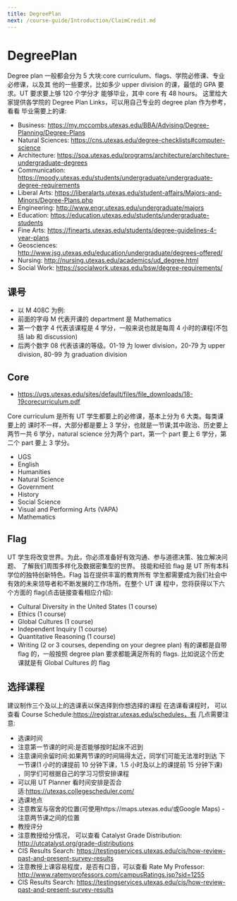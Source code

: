 ```yaml
---
title: DegreePlan
next: /course-guide/Introduction/ClaimCredit.md
---
```


# DegreePlan

Degree plan 一般都会分为 5 大块:core curriculum、flags、学院必修课、专业必修课，以及其 他的一些要求，比如多少 upper division 的课，最低的 GPA 要求。UT 要求要上够 120 个学分才 能够毕业，其中 core 有 48 hours。
这里给大家提供各学院的 Degree Plan Links，可以用自己专业的 degree plan 作为参考，看看 毕业需要上的课:

- Business: https://my.mccombs.utexas.edu/BBA/Advising/Degree-Planning/Degree-Plans
- Natural Sciences: https://cns.utexas.edu/degree-checklists#computer-science
- Architecture: https://soa.utexas.edu/programs/architecture/architecture-undergraduate-degrees
- Communication: https://moody.utexas.edu/students/undergraduate/undergraduate-degree-requirements
- Liberal Arts: https://liberalarts.utexas.edu/student-affairs/Majors-and-Minors/Degree-Plans.php
- Engineering: http://www.engr.utexas.edu/undergraduate/majors
- Education: https://education.utexas.edu/students/undergraduate-students
- Fine Arts: https://finearts.utexas.edu/students/degree-guidelines-4-year-plans
- Geosciences: http://www.jsg.utexas.edu/education/undergraduate/degrees-offered/
- Nursing: http://nursing.utexas.edu/academics/ud_degree.html
- Social Work: https://socialwork.utexas.edu/bsw/degree-requirements/

## 课号

- 以 M 408C 为例:
- 前面的字母 M 代表开课的 department 是 Mathematics
- 第一个数字 4 代表该课程是 4 学分，一般来说也就是每周 4 小时的课程(不包括
  lab 和 discussion)
- 后两个数字 08 代表该课的等级。01-19 为 lower division，20-79 为 upper division,
  80-99 为 graduation division

## Core

- https://ugs.utexas.edu/sites/default/files/file_downloads/18-19corecurriculum.pdf

Core curriculum 是所有 UT 学生都要上的必修课，基本上分为 6 大类。每类课要上的 课时不一样，大部分都是要上 3 学分，也就是一节课;其中政治、历史要上两节一共 6 学分，natural science 分为两个 part，第一个 part 要上 6 学分，第二个 part 要上 3 学分。

- UGS
- English
- Humanities
- Natural Science
- Government
- History
- Social Science
- Visual and Performing Arts (VAPA)
- Mathematics

## Flag

UT 学生将改变世界。为此，你必须准备好有效沟通、参与道德决策、独立解决问题、 了解我们周围多样化及数据密集型的世界。 技能和经验 flag 是 UT 所有本科学位的独特创新特色。Flag 旨在提供丰富的教育所有 学生都需要成为我们社会中有效的未来领导者和不断发展的工作场所。在整个 UT 课 程中，您将获得以下六个方面的 flag(点击链接查看相应介绍):

- Cultural Diversity in the United States (1 course)
- Ethics (1 course)
- Global Cultures (1 course)
- Independent Inquiry (1 course)
- Quantitative Reasoning (1 course)
- Writing (2 or 3 courses, depending on your degree plan) 有的课都是自带 flag 的，一般按照 degree plan 要求都能满足所有的 flags. 比如说这个历史课就是有 Global Cultures 的 flag

## 选择课程

建议制作三个及以上的选课表以保选择到你想选择的课程
在选课看课程时， 可以查看 Course Schedule:https://registrar.utexas.edu/schedules，有 几点需要注意:

- 选课时间
- 注意第一节课的时间:是否能够按时起床不迟到
- 注意课间余留时间:如果两节课的时间隔得太近，同学们可能无法准时到达
  下一节课(1 小时的课提前 10 分钟下课，1.5 小时及以上的课提前 15 分钟下课)
  ，同学们可根据自己的学习习惯安排课程
- 可以用 UT Planner 看时间安排是否合适:https://utexas.collegescheduler.com/
- 选课地点
- 注意教室与宿舍的位置(可使用https://maps.utexas.edu/或Google Maps) - 注意两节课之间的位置
- 教授评分
- 注意教授给分情况， 可以查看 Catalyst Grade Distribution:
  http://utcatalyst.org/grade-distributions
- CIS Results Search: https://testingservices.utexas.edu/cis/how-review-past-and-present-survey-results
- 注意教授上课容易程度，是否有口音，可以查看 Rate My Professor: http://www.ratemyprofessors.com/campusRatings.jsp?sid=1255
- CIS Results Search: https://testingservices.utexas.edu/cis/how-review-past-and-present-survey-results
